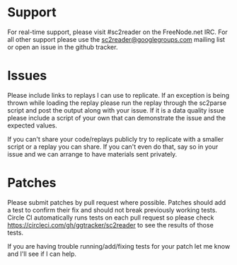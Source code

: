 Support
=========

For real-time support, please visit #sc2reader on the FreeNode.net IRC. For all other support please use the sc2reader@googlegroups.com mailing list or open an issue in the github tracker.

Issues
=========

Please include links to replays I can use to replicate. If an exception is being thrown while loading the replay please run the replay through the sc2parse script and post the output along with your issue. If it is a data quality issue please include a script of your own that can demonstrate the issue and the expected values.

If you can't share your code/replays publicly try to replicate with a smaller script or a replay you can share. If you can't even do that, say so in your issue and we can arrange to have materials sent privately.


Patches
=========

Please submit patches by pull request where possible. Patches should add a test to confirm their fix and should not break previously working tests.   Circle CI automatically runs tests on each pull request so please check https://circleci.com/gh/ggtracker/sc2reader to see the results of those tests.

If you are having trouble running/add/fixing tests for your patch let me know and I'll see if I can help.

